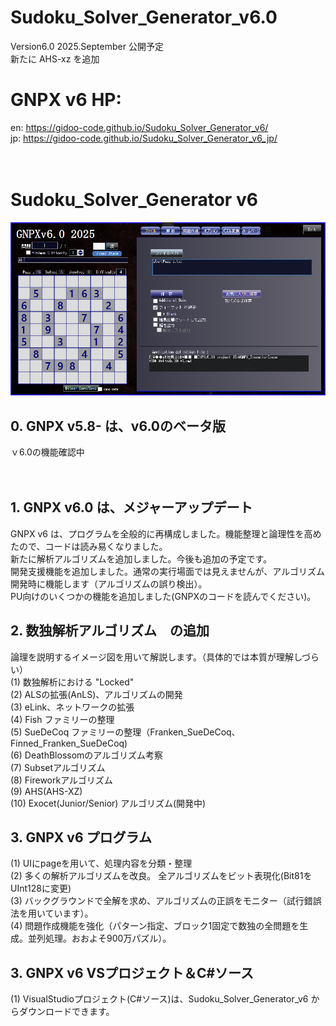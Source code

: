 # Sudoku_Solver_Generator_v6.0
 Version6.0 2025.September 公開予定<br>
 新たに AHS-xz を追加

# GNPX v6 HP:
 en: https://gidoo-code.github.io/Sudoku_Solver_Generator_v6/<br>
 jp: https://gidoo-code.github.io/Sudoku_Solver_Generator_v6_jp/<br>
<br><br>
# Sudoku_Solver_Generator v6
![GNPX](./images0/GNPX_start.png)<br>

## 0. GNPX v5.8- は、v6.0のベータ版<br>
 ｖ6.0の機能確認中<br><br><br>


## 1. GNPX v6.0 は、メジャーアップデート<br>
 GNPX v6 は、プログラムを全般的に再構成しました。機能整理と論理性を高めたので、コードは読み易くなりました。<br>
 新たに解析アルゴリズムを追加しました。今後も追加の予定です。<br>
 開発支援機能を追加しました。通常の実行場面では見えませんが、アルゴリズム開発時に機能します（アルゴリズムの誤り検出）。<br>
 PU向けのいくつかの機能を追加しました(GNPXのコードを読んでください)。<br>


## 2. 数独解析アルゴリズム　の追加<br>
 論理を説明するイメージ図を用いて解説します。（具体的では本質が理解しづらい）<br>
 (1) 数独解析における "Locked"<br>
 (2) ALSの拡張(AnLS)、アルゴリズムの開発<br>
 (3) eLink、ネットワークの拡張<br>
 (4) Fish ファミリーの整理<br>
 (5) SueDeCoq ファミリーの整理（Franken_SueDeCoq、Finned_Franken_SueDeCoq)<br>
 (6) DeathBlossomのアルゴリズム考察<br>
 (7) Subsetアルゴリズム<br>
 (8) Fireworkアルゴリズム<br>
 (9) AHS(AHS-XZ)<br>
 (10) Exocet(Junior/Senior) アルゴリズム(開発中)<br>

## 3. GNPX v6 プログラム<br>
 (1) UIにpageを用いて、処理内容を分類・整理<br>
 (2) 多くの解析アルゴリズムを改良。 全アルゴリズムをビット表現化(Bit81をUInt128に変更)<br>
 (3) バックグラウンドで全解を求め、アルゴリズムの正誤をモニター（試行錯誤法を用いています）。<br>
 (4) 問題作成機能を強化（パターン指定、ブロック1固定で数独の全問題を生成。並列処理。おおよそ900万パズル）。<br>

## 3. GNPX v6 VSプロジェクト＆C#ソース<br>
 (1) VisualStudioプロジェクト(C#ソース)は、Sudoku_Solver_Generator_v6 からダウンロードできます。<br>
